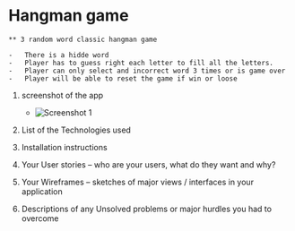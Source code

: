 # Hangman game

    ** 3 random word classic hangman game

    -   There is a hidde word
    -   Player has to guess right each letter to fill all the letters.
    -   Player can only select and incorrect word 3 times or is game over
    -   Player will be able to reset the game if win or loose
    

1. screenshot of the app
    
    - ![Screenshot 1](/relative/path/to/img.jpg?raw=true)

2. List of the Technologies used

3. Installation instructions

4. Your User stories – who are your users, what do they want and why?


5.  Your Wireframes – sketches of major views / interfaces in your application


6. Descriptions of any Unsolved problems or major hurdles you had to overcome